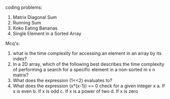coding problems:

01. Matrix Diagonal Sum
02. Running Sum
03. Koko Eating Bananas
04. Single Element in a Sorted Array

Mcq's:

01. what is the time complexity for accessing an element in an array by its index?
02. In a 2D array, which of the following best describes the time complexity of performing a search for a specific element in a non-sorted m x n matrix?
03. What does the expression (1<<2) evaluates to?
04. What does the expression (x*(x-1)) == 0 check for a given integer x
    a. If x is even
    b. If x is odd
    c. If x is a power of two
    d. If x is zero
